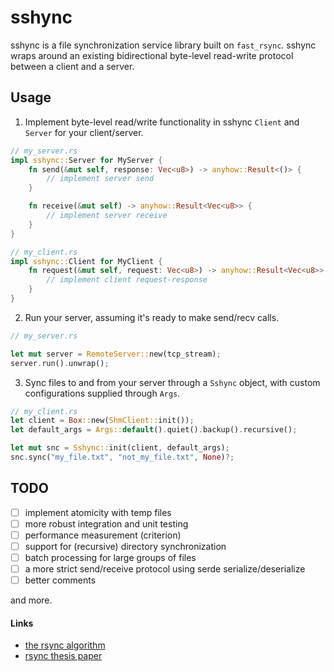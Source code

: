 # sshync

sshync is a file synchronization service library built on `fast_rsync`. sshync wraps around an existing bidirectional byte-level read-write protocol between a client and a server.

## Usage

1. Implement byte-level read/write functionality in sshync `Client` and `Server` for your client/server.

```rust
// my_server.rs
impl sshync::Server for MyServer {
    fn send(&mut self, response: Vec<u8>) -> anyhow::Result<()> {
        // implement server send
    }

    fn receive(&mut self) -> anyhow::Result<Vec<u8>> {
        // implement server receive
    }
}

// my_client.rs
impl sshync::Client for MyClient {
    fn request(&mut self, request: Vec<u8>) -> anyhow::Result<Vec<u8>> {
        // implement client request-response
    }
}
```

2. Run your server, assuming it's ready to make send/recv calls.
```rust
// my_server.rs 

let mut server = RemoteServer::new(tcp_stream);
server.run().unwrap();
```

3. Sync files to and from your server through a `Sshync` object, with custom configurations supplied through `Args`.

```rust
// my_client.rs
let client = Box::new(ShmClient::init());
let default_args = Args::default().quiet().backup().recursive();

let mut snc = Sshync::init(client, default_args);
snc.sync("my_file.txt", "not_my_file.txt", None)?;
```

## TODO
- [ ] implement atomicity with temp files
- [ ] more robust integration and unit testing
- [ ] performance measurement (criterion)
- [ ] support for (recursive) directory synchronization
- [ ] batch processing for large groups of files
- [ ] a more strict send/receive protocol using serde serialize/deserialize
- [ ] better comments

and more.

#### Links
- [the rsync algorithm](https://www.andrew.cmu.edu/course/15-749/READINGS/required/cas/tridgell96.pdf)
- [rsync thesis paper](https://www.samba.org/~tridge/phd_thesis.pdf)

